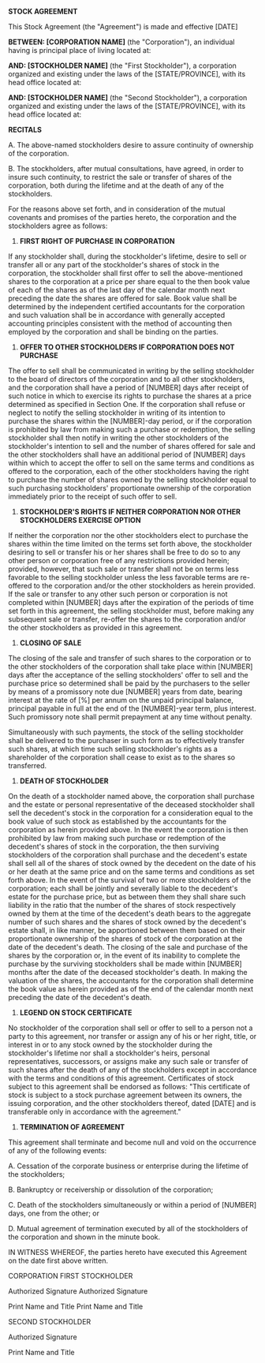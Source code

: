 **STOCK AGREEMENT**

This Stock Agreement (the "Agreement") is made and effective \[DATE\]

**BETWEEN: \[CORPORATION NAME\]** (the \"Corporation\"), an individual
having is principal place of living located at:

**AND: \[STOCKHOLDER NAME\]** (the \"First Stockholder\"), a corporation
organized and existing under the laws of the \[STATE/PROVINCE\], with
its head office located at:

**AND: \[STOCKHOLDER NAME\]** (the \"Second Stockholder\"), a
corporation organized and existing under the laws of the
\[STATE/PROVINCE\], with its head office located at:

**RECITALS**

A.  The above-named stockholders desire to assure continuity of
    ownership of the corporation.

B.  The stockholders, after mutual consultations, have agreed, in order
    to insure such continuity, to restrict the sale or transfer of
    shares of the corporation, both during the lifetime and at the death
    of any of the stockholders.

For the reasons above set forth, and in consideration of the mutual
covenants and promises of the parties hereto, the corporation and the
stockholders agree as follows:

1.  **FIRST RIGHT OF PURCHASE IN CORPORATION**

If any stockholder shall, during the stockholder's lifetime, desire to
sell or transfer all or any part of the stockholder's shares of stock in
the corporation, the stockholder shall first offer to sell the
above-mentioned shares to the corporation at a price per share equal to
the then book value of each of the shares as of the last day of the
calendar month next preceding the date the shares are offered for sale.
Book value shall be determined by the independent certified accountants
for the corporation and such valuation shall be in accordance with
generally accepted accounting principles consistent with the method of
accounting then employed by the corporation and shall be binding on the
parties.

1.  **OFFER TO OTHER STOCKHOLDERS IF CORPORATION DOES NOT PURCHASE**

The offer to sell shall be communicated in writing by the selling
stockholder to the board of directors of the corporation and to all
other stockholders, and the corporation shall have a period of
\[NUMBER\] days after receipt of such notice in which to exercise its
rights to purchase the shares at a price determined as specified in
Section One. If the corporation shall refuse or neglect to notify the
selling stockholder in writing of its intention to purchase the shares
within the \[NUMBER\]-day period, or if the corporation is prohibited by
law from making such a purchase or redemption, the selling stockholder
shall then notify in writing the other stockholders of the stockholder's
intention to sell and the number of shares offered for sale and the
other stockholders shall have an additional period of \[NUMBER\] days
within which to accept the offer to sell on the same terms and
conditions as offered to the corporation, each of the other stockholders
having the right to purchase the number of shares owned by the selling
stockholder equal to such purchasing stockholders' proportionate
ownership of the corporation immediately prior to the receipt of such
offer to sell.

1.  **STOCKHOLDER'S RIGHTS IF NEITHER CORPORATION NOR OTHER STOCKHOLDERS
    EXERCISE OPTION**

If neither the corporation nor the other stockholders elect to purchase
the shares within the time limited on the terms set forth above, the
stockholder desiring to sell or transfer his or her shares shall be free
to do so to any other person or corporation free of any restrictions
provided herein; provided, however, that such sale or transfer shall not
be on terms less favorable to the selling stockholder unless the less
favorable terms are re-offered to the corporation and/or the other
stockholders as herein provided. If the sale or transfer to any other
such person or corporation is not completed within \[NUMBER\] days after
the expiration of the periods of time set forth in this agreement, the
selling stockholder must, before making any subsequent sale or transfer,
re-offer the shares to the corporation and/or the other stockholders as
provided in this agreement.

1.  **CLOSING OF SALE**

The closing of the sale and transfer of such shares to the corporation
or to the other stockholders of the corporation shall take place within
\[NUMBER\] days after the acceptance of the selling stockholders' offer
to sell and the purchase price so determined shall be paid by the
purchasers to the seller by means of a promissory note due \[NUMBER\]
years from date, bearing interest at the rate of \[%\] per annum on the
unpaid principal balance, principal payable in full at the end of the
\[NUMBER\]-year term, plus interest. Such promissory note shall permit
prepayment at any time without penalty.

Simultaneously with such payments, the stock of the selling stockholder
shall be delivered to the purchaser in such form as to effectively
transfer such shares, at which time such selling stockholder's rights as
a shareholder of the corporation shall cease to exist as to the shares
so transferred.

1.  **DEATH OF STOCKHOLDER**

On the death of a stockholder named above, the corporation shall
purchase and the estate or personal representative of the deceased
stockholder shall sell the decedent's stock in the corporation for a
consideration equal to the book value of such stock as established by
the accountants for the corporation as herein provided above. In the
event the corporation is then prohibited by law from making such
purchase or redemption of the decedent's shares of stock in the
corporation, the then surviving stockholders of the corporation shall
purchase and the decedent\'s estate shall sell all of the shares of
stock owned by the decedent on the date of his or her death at the same
price and on the same terms and conditions as set forth above. In the
event of the survival of two or more stockholders of the corporation;
each shall be jointly and severally liable to the decedent\'s estate for
the purchase price, but as between them they shall share such liability
in the ratio that the number of the shares of stock respectively owned
by them at the time of the decedent's death bears to the aggregate
number of such shares and the shares of stock owned by the decedent's
estate shall, in like manner, be apportioned between them based on their
proportionate ownership of the shares of stock of the corporation at the
date of the decedent\'s death. The closing of the sale and purchase of
the shares by the corporation or, in the event of its inability to
complete the purchase by the surviving stockholders shall be made within
\[NUMBER\] months after the date of the deceased stockholder's death. In
making the valuation of the shares, the accountants for the corporation
shall determine the book value as herein provided as of the end of the
calendar month next preceding the date of the decedent's death.

1.  **LEGEND ON STOCK CERTIFICATE**

No stockholder of the corporation shall sell or offer to sell to a
person not a party to this agreement, nor transfer or assign any of his
or her right, title, or interest in or to any stock owned by the
stockholder during the stockholder's lifetime nor shall a stockholder's
heirs, personal representatives, successors, or assigns make any such
sale or transfer of such shares after the death of any of the
stockholders except in accordance with the terms and conditions of this
agreement. Certificates of stock subject to this agreement shall be
endorsed as follows: "This certificate of stock is subject to a stock
purchase agreement between its owners, the issuing corporation, and the
other stockholders thereof, dated \[DATE\] and is transferable only in
accordance with the agreement."

1.  **TERMINATION OF AGREEMENT**

This agreement shall terminate and become null and void on the
occurrence of any of the following events:

A.  Cessation of the corporate business or enterprise during the
    lifetime of the stockholders;

B.  Bankruptcy or receivership or dissolution of the corporation;

C.  Death of the stockholders simultaneously or within a period of
    \[NUMBER\] days, one from the other; or

D.  Mutual agreement of termination executed by all of the stockholders
    of the corporation and shown in the minute book.

IN WITNESS WHEREOF, the parties hereto have executed this Agreement on
the date first above written.

CORPORATION FIRST STOCKHOLDER

Authorized Signature Authorized Signature

Print Name and Title Print Name and Title

SECOND STOCKHOLDER

Authorized Signature

Print Name and Title
